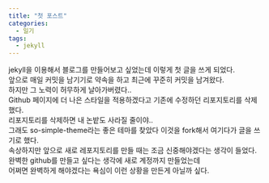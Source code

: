 ```yaml
---
title: "첫 포스트"
categories:
  - 일기
tags:
  - jekyll
---
```


jekyll을 이용해서 블로그를 만들어보고 싶었는데 이렇게 첫 글을 쓰게 되었다.   
앞으로 매일 커밋을 남기기로 약속을 하고 최근에 꾸준히 커밋을 남겨왔다.   
하지만 그 노력이 허무하게 날아가버렸다..   
Github 페이지에 더 나은 스타일을 적용하겠다고 기존에 수정하던 리포지토리를 삭제했다.   
리포지토리를 삭제하면 내 논밭도 사라질 줄이야..   
그래도 so-simple-theme라는 좋은 테마를 찾았다 이것을 fork해서 여기다가 글을 쓰기로 했다.   
속상하지만 앞으로 새로 레포지토리를 만들 때는 조금 신중해야겠다는 생각이 들었다.   
완벽한 github를 만들고 싶다는 생각에 새로 계정까지 만들었는데   
어쩌면 완벽하게 해야겠다는 욕심이 이런 상황을 만든게 아닐까 싶다.   
